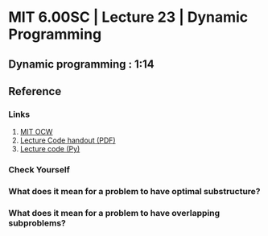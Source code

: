 # MIT 6.00SC | Lecture 23 | Dynamic Programming #

## Dynamic programming : 1:14 ##

## Reference ##
### Links ###

1. [MIT OCW](http://ocw.mit.edu/courses/electrical-engineering-and-computer-science/6-00sc-introduction-to-computer-science-and-programming-spring-2011/unit-3/lecture-23-dynamic-programming/)
2. [Lecture Code handout (PDF)](http://ocw.mit.edu/courses/electrical-engineering-and-computer-science/6-00sc-introduction-to-computer-science-and-programming-spring-2011/unit-3/lecture-23-dynamic-programming/MIT6_00SCS11_lec23.pdf)
3. [Lecture code (Py)](http://ocw.mit.edu/courses/electrical-engineering-and-computer-science/6-00sc-introduction-to-computer-science-and-programming-spring-2011/unit-3/lecture-23-dynamic-programming/lec23.py)



### Check Yourself ###
### What does it mean for a problem to have optimal substructure? ###
### What does it mean for a problem to have overlapping subproblems? ###


